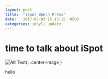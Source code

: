 ```yaml
---
layout: post
title:  "iSpot Bench Press"
date:   2017-03-03 15:15:15 -0500
categories: jekyll update
---
```


# time to talk about iSpot

![Alt Text](/media/ispot_trimmed_fast_small.gif){: .center-image }

hello
